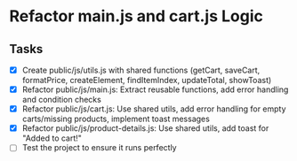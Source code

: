 # Refactor main.js and cart.js Logic

## Tasks

- [x] Create public/js/utils.js with shared functions (getCart, saveCart, formatPrice, createElement, findItemIndex, updateTotal, showToast)
- [x] Refactor public/js/main.js: Extract reusable functions, add error handling and condition checks
- [x] Refactor public/js/cart.js: Use shared utils, add error handling for empty carts/missing products, implement toast messages
- [x] Refactor public/js/product-details.js: Use shared utils, add toast for "Added to cart!"
- [ ] Test the project to ensure it runs perfectly
